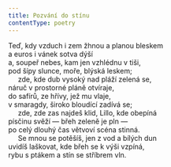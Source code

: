 ```yaml
---
title: Pozvání do stínu
contentType: poetry
---
```


<section>

Teď, kdy vzduch i zem žhnou a planou bleskem  
a euros i vánek sotva dýší  
a, soupeř nebes, kam jen vzhlédnu v tiši,  
pod šípy slunce, moře, blýská leskem;  
     zde, kde dub vysoký nad pláží zelená se,  
náruč v prostorné pláně otvíraje,  
do safírů, ze hřívy, jež mu vlaje,  
v smaragdy, široko bloudící zadívá se;  
     zde, zde zas najdeš klid, Lillo, kde obepíná  
písčinu svěží — břeh zeleně je pln —  
po celý dlouhý čas větvoví scéna stinná.  
     Se mnou se potěšíš, jen z vod a bílých dun  
uvidíš laškovat, kde břeh se k výši vzpíná,  
rybu s ptákem a stín se stříbrem vln.

</section>
